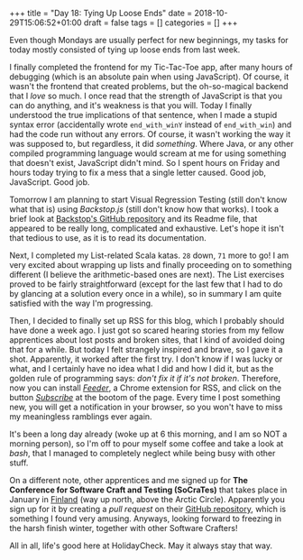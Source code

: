 +++
title = "Day 18: Tying Up Loose Ends"
date = 2018-10-29T15:06:52+01:00
draft = false
tags = []
categories = []
+++

Even though Mondays are usually perfect for new beginnings, my tasks for today mostly consisted of tying up loose ends from last week. 



I finally completed the frontend for my Tic-Tac-Toe app, after many hours of debugging (which is an absolute pain when using JavaScript). Of course, it wasn't the frontend that created problems, but the oh-so-magical backend that I _love_ so much. I once read that the strength of JavaScript is that you can do anything, and it's weakness is that you will. Today I finally understood the true implications of that sentence, when I made a stupid syntax error (accidentally wrote `end_with_winY` instead of `end_with_win`) and had the code run without any errors. Of course, it wasn't working the way it was supposed to, but regardless, it did _something_. Where Java, or any other compiled programming language would scream at me for using something that doesn't exist, JavaScript didn't mind. So I spent hours on Friday and hours today trying to fix a mess that a single letter caused. Good job, JavaScript. Good job.



Tomorrow I am planning to start Visual Regression Testing (still don't know what that is) using _Backstop.js_ (still don't know how that works). I took a brief look at [Backstop's GitHub repository](https://github.com/garris/BackstopJS) and its Readme file, that appeared to be really long, complicated and exhaustive. Let's hope it isn't that tedious to use, as it is to read its documentation.



Next, I completed my List-related Scala katas. `28` down, `71` more to go! I am very excited about wrapping up lists and finally proceeding on to something different (I believe the arithmetic-based ones are next). The List exercises proved to be fairly straightforward (except for the last few that I had to do by glancing at a solution every once in a while), so in summary I am quite satisfied with the way I'm progressing.



Then, I decided to finally set up RSS for this blog, which I probably should have done a week ago. I just got so scared hearing stories from my fellow apprentices about lost posts and broken sites, that I kind of avoided doing that for a while. But today I felt strangely inspired and brave, so I gave it a shot. Apparently, it worked after the first try. I don't know if I was lucky or what, and I certainly have no idea what I did and how I did it, but as the golden rule of programming says: _don't fix it if it's not broken_. Therefore, now you can install [_Feeder_](https://feeder.co/), a Chrome extension for RSS, and click on the button [_Subscribe_](https://mashareko.tk/index.xml) at the bootom of the page. Every time I post something new, you will get a notification in your browser, so you won't have to miss my meaningless ramblings ever again.



It's been a long day already (woke up at 6 this morning, and I am so NOT a morning person), so I'm off to pour myself some coffee and take a look at _bash_, that I managed to completely neglect while being busy with other stuff.

On a different note, other apprentices and me signed up for __The Conference for Software Craft and Testing (SoCraTes)__ that takes place in January in [Finland](https://codefreeze.fi/) (way up north, above the Arctic Circle). Apparently you sign up for it by creating a _pull request_ on their [GitHub repository](https://github.com/rinkkasatiainen/codefreeze.fi#readme), which is something I found very amusing. Anyways, looking forward to freezing in the harsh finish winter, together with other Software Crafters!



All in all, life's good here at HolidayCheck. May it always stay that way. 